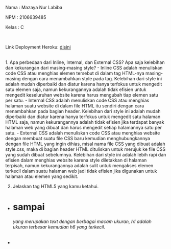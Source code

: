 <p>Nama    : Mazaya Nur Labiba</p>
<p>NPM     : 2106639485</p>
<p>Kelas   : C</p>
<br>
<p>Link Deployment Heroku: <a href="https://tugas2maza.herokuapp.com/todolist">disini</a></p>
<br>
1. Apa perbedaan dari Inline, Internal, dan External CSS? Apa saja kelebihan dan kekurangan dari masing-masing style?
- Inline CSS adalah menuliskan code CSS atau menghias elemen tersebut di dalam tag HTML-nya masing-masing dengan cara menambahkan style pada tag. Kelebihan dari style ini adalah mudah diperbaiki dan diatur karena hanya terfokus untuk mengedit satu elemen saja, namun kekurangannya adalah tidak efisien untuk mengedit keseluruhan website karena harus mengubah tiap elemen satu per satu.
- Internal CSS adalah menuliskan code CSS atau menghias halaman suatu website di dalam file HTML itu sendiri dengan cara menambahkan <style></style> pada bagian header. Kelebihan dari style ini adalah mudah diperbaiki dan diatur karena hanya terfokus untuk mengedit satu halaman HTML saja, namun kekurangannya adalah tidak efisien jika terdapat banyak halaman web yang dibuat dan harus mengedit setiap halamannya satu per satu.
- External CSS adalah menuliskan code CSS atau menghias website dengan membuat suatu file CSS baru kemudian menghubungkannya dengan file HTML yang ingin dihias, misal nama file CSS yang dibuat adalah style.css, maka di bagian header HTML dituliskan <link rel="stylesheet" href="style.css"/> untuk merujuk ke file CSS yang sudah dibuat sebelumnya. Kelebihan dari style ini adalah lebih rapi dan efisien dalam menghias website karena style diletakkan di halaman terpisah, namun kekurangannya adalah sulit untuk mengakses elemen terkecil dalam suatu halaman web jadi tidak efisien jika digunakan untuk halaman atau elemen yang sedikit.

2. Jelaskan tag HTML5 yang kamu ketahui.
- <h1> sampai <h6> yang merupakan text dengan berbagai macam ukuran, h1 adalah ukuran terbesar kemudian h6 yang terkecil.
- <title> yang merupakan judul dari halaman website tersebut yang diletakkan di header.
- <p> yang merupakan paragraf dalam website.
- <br> yang merupakan jarak antar satu elemen dengan elemen lainnya.
- <ul> dan <li> yang merupakan urutan list atau nomor dalam sebuah website.
- <img> untuk menambahkan gambar dalam sebuah website.
- <button> untuk menambahkan tombol dalam sebuah website.
- <a href> untuk menghubungkan website ke sebuah link atau halaman website lain.
- <input> untuk meminta input dari user berupa text, tombol, atau yang lainnya.
- <form> yang merupakan suatu struktur form dalam website yang nantinya di dalam form tersebut dapat ditambahkan elemen lain seperti input, tombol, dan lain-lain.
- <label> yang merupakan suatu text yang fleksibel dan dapat diatur style-nya.
- dan masih banyak lagi tag lainnya

3. Jelaskan tipe-tipe CSS selector yang kamu ketahui.
- Terdapat basic element selector dengan menuliskan tipe dari tag tersebut, seperti h1 {}, body {}, dan lain-lain.
- (.) yang merupakan selector untuk element di dalam class dalam sebuah <div>.

4. Jelaskan bagaimana cara kamu mengimplementasikan checklist di atas.
- Meng-import link bootstrap ke dalam base.html, yaitu HTML yang di-extends oleh keempat HTML lainnya yang ingin dihias dengan cara menambahkan <link href="https://cdn.jsdelivr.net/npm/bootstrap@5.2.2/dist/css/bootstrap.min.css" rel="stylesheet" integrity="sha384-Zenh87qX5JnK2Jl0vWa8Ck2rdkQ2Bzep5IDxbcnCeuOxjzrPF/et3URy9Bv1WTRi" crossorigin="anonymous"> pada header-nya dan   <script src="https://cdn.jsdelivr.net/npm/bootstrap@5.2.2/dist/js/bootstrap.bundle.min.js" integrity="sha384-OERcA2EqjJCMA+/3y+gxIOqMEjwtxJY7qPCqsdltbNJuaOe923+mo//f6V8Qbsw3" crossorigin="anonymous"></script> pada body-nya
- Menghias keempat halaman tersebut dengan internal CSS dan inline CSS agar lebih mudah untuk mengakses masing-masing halaman website dan masing-masing elemen kemudian menghiasnya sesuai keinginan
- Mengubah HTML dari register.html dan todolist.html dari form as table menjadi tag form manaual dari HTML agar lebih mudah dan fleksibel dalam menghias halaman website
- Mengubah function register dan create_task di views.py agar dapat menyesuaikan message yang ditampilkan serta data dari user yang dibuat dan task yang dibuat
- Membuat card pada todolist.html sebanyak jumlah task yang telah dibuat atau akan dibuat dengan menerapkan for loop list_barang yang berisi semua task dari user yang sedang login
- Karena saya menggunakan bootstrap dalam menghias keempat halaman web, jadi keempat halaman website tersebut sudah otomatis menjadi responsive